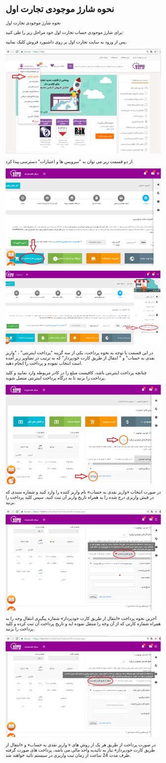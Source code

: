 # نحوه شارژ موجودی تجارت اول    

نحوه شارژ موجودی تجارت اول

برای شارژ موجودی حساب تجارت اول خود مراحل زیر را طی کنید:

پس از ورود به سایت تجارت اول بر روی داشبورد فروش کلیک نمایید.

![](../1stPic/New/1st5.png)

از دو قسمت زیر می توان به "سرویس ها و اعتبارات" دسترسی پیدا کرد.

![](../1stPic/New/1st6.png)

![](../1stPic/New/1st7.png)

در  این  قسمت با توجه به نحوه پرداخت، یکی از سه گزینه "پرداخت اینترنتی" ، "واریز نقدی به حساب" و " انتقال از طریق کارت خودپرداز" که به ترتیب در تصاویر زیر آمده است انتخاب نموده و پرداخت را انجام دهید.

چنانچه  پرداخت  اینترنتی  باشد، کافیست مبلغ  را  در  کادر  مربوطه  وارد نمایید و کلید پرداخت را بزنید تا به درگاه پرداخت اینترنتی متصل شوید.

![](../1stPic/New/1st8.png)

در صورت انتخاب «واریز نقدی به حساب» نام واریز کننده را وارد کنید و شماره سندی که در فیش واریزی درج شده را به همراه تاریخ واریز آن  ثبت کنید، سپس کلید پرداخت را بزنید.

![](../1stPic/New/1st9.png)

آخرین نحوه پرداخت «انتقال از طریق کارت خودپرداز» شماره پیگیری انتقال وجه را به همراه شماره کارتی که از آن وجه را منتقل نموده اید و تاریخ پرداخت  آن ثبت کرده و کلید پرداخت را بزنید.

![](../1stPic/New/1st10.png)

در صورت پرداخت از طریق هر یک از روش های « واریز نقدی به حساب» و «انتقال از طریق کارت خودپرداز» نیاز به تائیدیه واحد مالی می باشد، پرداخت های صورت گرفته ظرف مدت 24 ساعت از زمان ثبت واریزی در سیستم تائید خواهند شد.